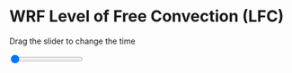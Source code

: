 <h1>WRF Level of Free Convection (LFC)</h1>
<p>Drag the slider to change the time</p>

<div class="slidecontainer">
<input oninput='setImage(this)' class="slider" type="range" min="0" max="37" value="0" step="1" />
<img id='img'/>
</div>

<script>
var img = document.getElementById('img');
var img_array = ['/assets/images/wrf/lc_wrfout_d01_2020-07-05_12:00:00.png',
'/assets/images/wrf/lc_wrfout_d01_2020-07-05_13:00:00.png',
'/assets/images/wrf/lc_wrfout_d01_2020-07-05_14:00:00.png',
'/assets/images/wrf/lc_wrfout_d01_2020-07-05_15:00:00.png',
'/assets/images/wrf/lc_wrfout_d01_2020-07-05_16:00:00.png',
'/assets/images/wrf/lc_wrfout_d01_2020-07-05_17:00:00.png',
'/assets/images/wrf/lc_wrfout_d01_2020-07-05_18:00:00.png',
'/assets/images/wrf/lc_wrfout_d01_2020-07-05_19:00:00.png',
'/assets/images/wrf/lc_wrfout_d01_2020-07-05_20:00:00.png',
'/assets/images/wrf/lc_wrfout_d01_2020-07-05_21:00:00.png',
'/assets/images/wrf/lc_wrfout_d01_2020-07-05_22:00:00.png',
'/assets/images/wrf/lc_wrfout_d01_2020-07-05_23:00:00.png',
'/assets/images/wrf/lc_wrfout_d01_2020-07-06_00:00:00.png',
'/assets/images/wrf/lc_wrfout_d01_2020-07-06_01:00:00.png',
'/assets/images/wrf/lc_wrfout_d01_2020-07-06_02:00:00.png',
'/assets/images/wrf/lc_wrfout_d01_2020-07-06_03:00:00.png',
'/assets/images/wrf/lc_wrfout_d01_2020-07-06_04:00:00.png',
'/assets/images/wrf/lc_wrfout_d01_2020-07-06_05:00:00.png',
'/assets/images/wrf/lc_wrfout_d01_2020-07-06_06:00:00.png',
'/assets/images/wrf/lc_wrfout_d01_2020-07-06_07:00:00.png',
'/assets/images/wrf/lc_wrfout_d01_2020-07-06_08:00:00.png',
'/assets/images/wrf/lc_wrfout_d01_2020-07-06_09:00:00.png',
'/assets/images/wrf/lc_wrfout_d01_2020-07-06_10:00:00.png',
'/assets/images/wrf/lc_wrfout_d01_2020-07-06_11:00:00.png',
'/assets/images/wrf/lc_wrfout_d01_2020-07-06_12:00:00.png',
'/assets/images/wrf/lc_wrfout_d01_2020-07-06_13:00:00.png',
'/assets/images/wrf/lc_wrfout_d01_2020-07-06_14:00:00.png',
'/assets/images/wrf/lc_wrfout_d01_2020-07-06_15:00:00.png',
'/assets/images/wrf/lc_wrfout_d01_2020-07-06_16:00:00.png',
'/assets/images/wrf/lc_wrfout_d01_2020-07-06_17:00:00.png',
'/assets/images/wrf/lc_wrfout_d01_2020-07-06_18:00:00.png',
'/assets/images/wrf/lc_wrfout_d01_2020-07-06_19:00:00.png',
'/assets/images/wrf/lc_wrfout_d01_2020-07-06_20:00:00.png',
'/assets/images/wrf/lc_wrfout_d01_2020-07-06_21:00:00.png',
'/assets/images/wrf/lc_wrfout_d01_2020-07-06_22:00:00.png',
'/assets/images/wrf/lc_wrfout_d01_2020-07-06_23:00:00.png',
'/assets/images/wrf/lc_wrfout_d01_2020-07-07_00:00:00.png',];
function setImage(obj)
{
        var value = obj.value;
        img.src = img_array[value];

}
</script>
